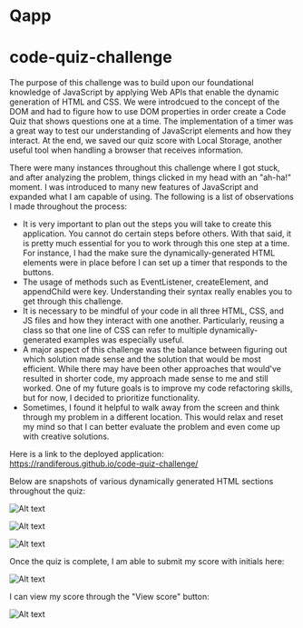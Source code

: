 # Qapp

# code-quiz-challenge
The purpose of this challenge was to build upon our foundational knowledge of JavaScript by applying Web APIs that enable the dynamic generation of HTML and CSS. We were introdcued to the concept of the DOM and had to figure how to use DOM properties in order create a Code Quiz that shows questions one at a time. The implementation of a timer was a great way to test our understanding of JavaScript elements and how they interact. At the end, we saved our quiz score with Local Storage, another useful tool when handling a browser that receives information. 

There were many instances throughout this challenge where I got stuck, and after analyzing the problem, things clicked in my head with an "ah-ha!" moment. I was introduced to many new features of JavaScript and expanded what I am capable of using.  The following is a list of observations I made throughout the process:

- It is very important to plan out the steps you will take to create this application. You cannot do certain steps before others. With that said, it is pretty much essential for you to work through this one step at a time. For instance, I had the make sure the dynamically-generated HTML elements were in place before I can set up a timer that responds to the buttons.
- The usage of methods such as EventListener, createElement, and appendChild were key. Understanding their syntax really enables you to get through this challenge.
- It is necessary to be mindful of your code in all three HTML, CSS, and JS files and how they interact with one another. Particularly, reusing a class so that one line of CSS can refer to multiple dynamically-generated examples was especially useful.
- A major aspect of this challenge was the balance between figuring out which solution made sense and the solution that would be most efficient. While there may have been other approaches that would've resulted in shorter code, my approach made sense to me and still worked. One of my future goals is to improve my code refactoring skills, but for now, I decided to prioritize functionality.
- Sometimes, I found it helpful to walk away from the screen and think through my problem in a different location. This would relax and reset my mind so that I can better evaluate the problem and even come up with creative solutions.

Here is a link to the deployed application: https://randiferous.github.io/code-quiz-challenge/

Below are snapshots of various dynamically generated HTML sections throughout the quiz:

![Alt text](/assets/images/quiz-homepage-two.PNG)


![Alt text](/assets/images/quiz-question-2.PNG)


![Alt text](/assets/images/quiz-question-5.PNG)


Once the quiz is complete, I am able to submit my score with initials here:

![Alt text](/assets/images/quiz-submit.PNG)


I can view my score through the "View score" button:

![Alt text](/assets/images/quiz-view-score.PNG)

